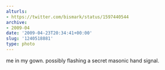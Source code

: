 ```yaml
---
alturls:
- https://twitter.com/bismark/status/1597440544
archive:
- 2009-04
date: '2009-04-23T20:34:41+00:00'
slug: '1240518881'
type: photo
---
```


me in my gown. possibly flashing a secret masonic hand signal.
